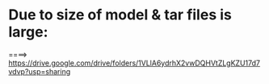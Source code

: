 # Due to size of model & tar files is large:
====> https://drive.google.com/drive/folders/1VLlA6ydrhX2vwDQHVtZLgKZU17d7vdvp?usp=sharing
